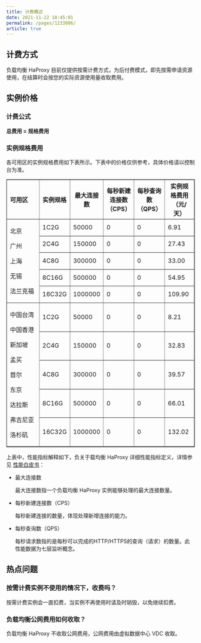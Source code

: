 ```yaml
---
title: 计费概述
date: 2021-11-22 18:45:01
permalink: /pages/1233006/
article: true
---
```


## 计费方式

负载均衡 HaProxy 目前仅提供按需计费方式，为后付费模式，即先按需申请资源使用，在结算时会按您的实际资源使用量收取费用。

## 实例价格

### 计费公式

**总费用 = 规格费用**

### 实例规格费用

各可用区的实例规格费用如下表所示。下表中的价格仅供参考，具体价格请以控制台为准。

<table width="95%" border="1" cellpadding="2" cellspacing="1">
	<thead>
        <tr>
            <th align="left" width="20%">可用区</th>
            <th width="16%">实例规格</th>
            <th width="16%">最大连接数</th>
            <th width="16%">每秒新建连接数（CPS）</th>
            <th width="16%">每秒查询数（QPS）</th>
            <th width="16%">实例规格费用（元/天）</th>
        </tr>
    </thead>
    <tbody>
        <tr>
            <td rowspan="5">
                <p>北京</p>
                <p>广州</p>
                <p>上海</p>
                <p>无锡</p>
                <p>法兰克福</p>
            </td>
            <td>1C2G</td>
            <td>50000</td>
            <td>0</td>
            <td>0</td>
            <td>6.91</td>
        </tr>
    	<tr>
            <td>2C4G</td>
            <td>150000</td>
            <td>0</td>
            <td>0</td>
            <td>27.43</td>
        </tr>
        <tr>
            <td>4C8G</td>
            <td>300000</td>
            <td>0</td>
            <td>0</td>
            <td>33.00</td>
        </tr>
        <tr>
            <td>8C16G</td>
            <td>500000</td>
            <td>0</td>
            <td>0</td>
            <td>54.95</td>
        </tr>
        <tr>
            <td>16C32G</td>
            <td>1000000</td>
            <td>0</td>
            <td>0</td>
            <td>109.90</td>
        </tr>
        <tr>
            <td rowspan="5">
                <p>中国台湾</p>
                <p>中国香港</p>
                <p>新加坡</p>
                <p>孟买</p>
                <p>首尔</p>
                <p>东京</p>
                <p>达拉斯</p>
                <p>弗吉尼亚</p>
                <p>洛杉矶</p>
            </td>
            <td>1C2G</td>
            <td>50000</td>
            <td>0</td>
            <td>0</td>
            <td>8.21</td>
        </tr>
        <tr>
            <td>2C4G</td>
            <td>150000</td>
            <td>0</td>
            <td>0</td>
            <td>32.83</td>
        </tr>
        <tr>
            <td>4C8G</td>
            <td>300000</td>
            <td>0</td>
            <td>0</td>
            <td>39.57</td>
        </tr>
        <tr>
            <td>8C16G</td>
            <td>500000</td>
            <td>0</td>
            <td>0</td>
            <td>66.01</td>
        </tr>
        <tr>
            <td>16C32G</td>
            <td>1000000</td>
            <td>0</td>
            <td>0</td>
            <td>132.02</td>
        </tr>
    </tbody>
</table>

上表中，性能指标解释如下，负关于载均衡 HaProxy 详细性能指标定义，详情参见 [性能白皮书](../05.性能白皮书.md)：

- 最大连接数

  最大连接数指一个负载均衡 HaProxy 实例能够处理的最大连接数量。

- 每秒新建连接数（CPS）

  每秒新建连接的数量，体现处理新增连接的能⼒。

- 每秒查询数（QPS）

  每秒请求数指的是每秒可以完成的HTTP/HTTPS的查询（请求）的数量。此性能数据为七层监听概念。

## 热点问题

### 按需计费实例不使用的情况下，收费吗？

按需计费实例会一直扣费，当实例不再使用时请及时销毁，以免继续扣费。

### 负载均衡公网费用如何收取？

负载均衡 HaProxy 不收取公网费用，公网费用由虚拟数据中心 VDC 收取。

